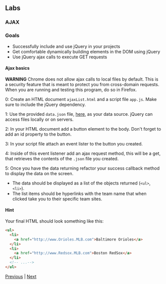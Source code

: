 ## Labs

### AJAX

### Goals
* Successfully include and use jQuery in your projects
* Get comfortable dynamically building elements in the DOM using jQuery
* Use jQuery ajax calls to execute GET requests

#### Ajax basics

**WARNING**
Chrome does not allow ajax calls to local files by default. This is a security feature that is meant to protect you from cross-domain requests. When you are running and testing this program, do so in Firefox.

0: Create an HTML document `ajaxList.html` and a script file `app.js`. Make sure to include the jQuery dependency.  

1: Use the provided `data.json` file, [here](data.json), as your data source. jQuery can access files locally or on servers.  

2: In your HTML document add a button element to the body. Don't forget to add an id property to the button.  

3: In your script file attach an event lister to the button you created.  

4: Inside of this event listener add an ajax request method, this will be a get, that retrieves the contents of the `.json` file you  created.  

5: Once you have the data returning refactor your success callback method to display the data on the screen.
  * The data should be displayed as a list of the objects returned  (`<ul>`,`<li>`).  
  * The list items should be hyperlinks with the team name that when clicked take you to their specific team sites.  

#### Hint
Your final HTML should look something like this:

```html
<ul>
  <li>
    <a href="http://www.Orioles.MLB.com">Baltimore Orioles</a>
  </li>
  <li>
    <a href="http://www.Redsox.MLB.com">Boston RedSox</a>
  </li>
  <!-- ...-->
</ul>
```



[Previous](using_response_data.md) | [Next](pokemonIndex.md)
